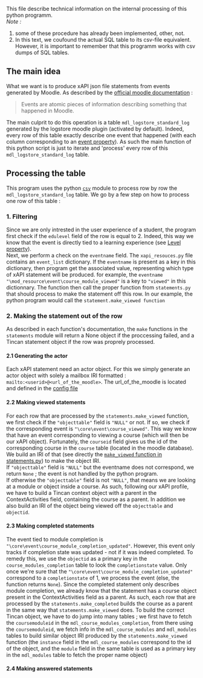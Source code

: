 This file describe technical information on the internal processing of this python programm.  
*Note :*
1. some of these procedure has already been implemented, other, not.
2. In this text, we coufound the actual SQL table to its csv-file equivalent. However, it is important to remember that this programm works with csv dumps of SQL tables.

## The main idea
What we want is to produce xAPI json file statements from events generated by Moodle. As described by the [official moodle documentation](https://docs.moodle.org/dev/Events_API) : 
> Events are atomic pieces of information describing something that happened in Moodle.

The main culprit to do this operation is a table `mdl_logstore_standard_log` generated by the logstore moodle plugin (activated by default). Indeed, every row of this table exactly describe one event that happened (with each column corresponding to an [event property](https://docs.moodle.org/dev/Events_API#Properties)). As such the main function of this python script is just to iterate and 'process' every row of this `mdl_logstore_standard_log` table.

## Processing the table
This program uses the python [`csv`](https://docs.python.org/3/library/csv.html) module to process row by row the `mdl_logstore_standard_log` table.
We go by a few step on how to process one row of this table :

### **1. Filtering**
Since we are only intrested in the user experience of a student, the program first check if the `edulevel` field of the row is equal to 2. Indeed, this way we know that the event is directly tied to a learning experience (see [Level property](https://docs.moodle.org/dev/Events_API#Level_property)).  
Next, we perform a check on the `eventname` field. The `xapi_resouces.py` file contains an `event_list` dictionary. If the `eventname` is present as a key in this dictionary, then program get the associated value, representing which type of xAPI statement will be produced. for example, the `eventname "\mod_resource\event\course_module_viewed"` is a key to `"viewed"` in this dictionnary. The function then call the proper function from `statements.py` that should process to make the statement off this row. In our example, the python program would call the `statement.make_viewed function`

### **2. Making the statement out of the row**
As described in each function's documentation, the `make` functions in the `statements` module will return a None object if the proccessing failed, and a Tincan statement object if the row was proprely processed.

#### **2.1 Generating the actor**
Each xAPI statement need an actor object. For this we simply generate an actor object with solely a mailbox IRI formatted :  
`mailto:<userid>@<url_of_the_moodle>`. The url_of_the_moodle is located and defined in the [config file](app_xapi/config.py)

#### **2.2 Making viewed statements**
For each row that are processed by the `statements.make_viewed` function, we first check if the `"objecttable"` field is `"NULL"` or not. If so, we check if the corresponding event is `"\core\event\course_viewed"`. This way we know that have an event corresponding to viewing a course (which will then be our xAPI object). Fortunately, the `courseid` field gives us the id of the corresponding course in the `course` table (located in the moodle database). We build an IRI of that (see directly the [`make_viewed` function in statements.py](app_xapi/statements.py)) to make the object IRI.  
If `"objecttable"` field is `"NULL"` but the eventname does not correspond, we return `None` ; the event is not handled by the python program.  
If otherwise the `"objecttable"` field is not `"NULL"`, that means we are looking at a module or object inside a course. As such, following our xAPI profile, we have to build a Tincan context object with a parent in the ContextActivities field, containing the course as a parent. In addition we also build an IRI of the object being viewed off the `objecttable` and `objectid`.

#### **2.3 Making completed statements** 
The event tied to module completion is `"\core\event\course_module_completion_updated"`. However, this event only tracks if completion state was updated - not if it was indeed completed. To remedy this, we use the `objectid` as a primary key in the `course_modules_completion` table to look the `completionstate` value. Only once we're sure that the `"\core\event\course_module_completion_updated"` correspond to a `completionstate` of 1, we process the event (else, the function returns `None`).
Since the completed statement only describes module completion, we already know that the statement has a course object present in the ContextActivities field as a parent. As such, each row that are processed by the `statements.make_completed` builds the course as a parent in the same way that `statements.make_viewed` does. To build the correct Tincan object, we have to do jump into many tables ; we first have to fetch the `coursemoduleid` in the `mdl_course_modules_completion`, from there  using the `coursemoduleid`, we fetch info in the `mdl_course_modules` and `mdl_modules` tables to build similar object IRI produced by the `statements.make_viewed` function (the `instance` field in the `mdl_course_modules` correspond to the id of the object, and the `module` field in the same table is used as a primary key in the `mdl_modules` table to fetch the proper name object)

#### **2.4 Making answered statements**